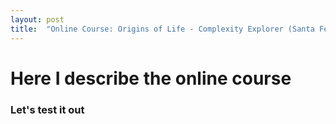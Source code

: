 ```yaml
---
layout: post
title:  "Online Course: Origins of Life - Complexity Explorer (Santa Fe Institute)"
---
```


# Here I describe the online course
### Let's test it out
